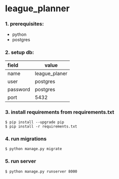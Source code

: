 # league_planner

### 1. prerequisites:
* python
* postgres

### 2. setup db:

| **field** | **value**     |
|:----------|---------------|
| name      | league_planer |
| user      | postgres      |
| password  | postgres      |
| port      | 5432          |

### 3. install requirements from requirements.txt
    $ pip install --upgrade pip
    $ pip install -r requirements.txt

### 4. run migrations
    $ python manage.py migrate

### 5. run server
    $ python manage.py runserver 8000
